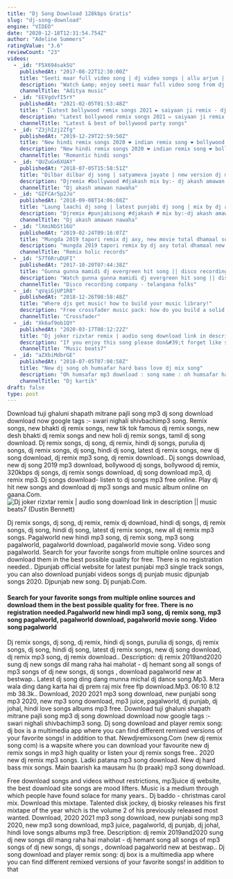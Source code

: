 ```yaml
---
title: "Dj Song Download 128kbps Gratis"
slug: "dj-song-download"
engine: "VIDEO"
date: "2020-12-18T12:31:54.754Z"
author: "Adeline Summers"
ratingValue: "3.6"
reviewCount: "23"
videos:
  - _id: "F5X694sak5U"
    publishedAt: "2017-08-22T12:30:00Z"
    title: "Seeti maar full video song | dj video songs | allu arjun | pooja hegde | dsp"
    description: "Watch &amp; enjoy seeti maar full video song from dj - duvvada jagannadham. #dj movie starring #alluarjun, #poojahegde. Directed by harish shankar"
    channelTitle: "Aditya music"
  - _id: "EEVgdvfI5rY"
    publishedAt: "2021-02-05T01:53:48Z"
    title: "【latest bollywood remix songs 2021 ► saiyaan ji remix - dj party ► new hindi remix songs 2021】"
    description: "Latest bollywood remix songs 2021 ▻ saiyaan ji remix - dj party ▻ new hindi remix songs 2021】 aspl5850 hindi songs"
    channelTitle: "Latest & best of bollywood party songs"
  - _id: "Z3jhIzj2Zfg"
    publishedAt: "2019-12-29T22:59:50Z"
    title: "New hindi remix songs 2020 ❤ indian remix song ❤ bollywood dance party remix 2020"
    description: "New hindi remix songs 2020 ❤ indian remix song ❤ bollywood dance party remix 2020.................................. Aspl5850 ..."
    channelTitle: "Romantic hindi songs"
  - _id: "QUZuGx6XUAY"
    publishedAt: "2018-07-05T15:58:51Z"
    title: "Dilbar dilbar dj song | satyameva jayate | new version dj mix | latest bollywood || mix by dj akash"
    description: "Djremix #bollywood #djakash mix by:- dj akash amawan nawada movie satyameva jayate videos satyameva jayate full mp3 song download karne ke"
    channelTitle: "Dj akash amawan nawaha"
  - _id: "GIFCAr5p2Jo"
    publishedAt: "2018-09-08T14:06:08Z"
    title: "Laung laachi dj song | latest punjabi dj song | mix by dj akash"
    description: "Djremix #punjabisong #djakash # mix by:-dj akash amawan nawada full mp3 song download karne ke liye is link par jaye"
    channelTitle: "Dj akash amawan nawaha"
  - _id: "lXmiNbSt16U"
    publishedAt: "2019-02-24T09:16:07Z"
    title: "Mungda 2019 tapori remix dj axy, new movie total dhamaal songs"
    description: "mungda 2019 tapori remix by dj axy total dhamaal new movie songs download : #mungdaremix"
    channelTitle: "Remix holic records"
  - _id: "57T6RruDUFI"
    publishedAt: "2017-10-20T07:44:38Z"
    title: "Gunna gunna mamidi dj evergreen hit song || disco recording company"
    description: "Watch gunna gunna mamidi dj evergreen hit song || disco recording company || telugufolk now listen to disco recording company (drc) folk songs on"
    channelTitle: "Disco recording company - telangana folks"
  - _id: "qVqiGjUP1R8"
    publishedAt: "2018-12-26T08:58:48Z"
    title: "Where djs get music! how to build your music library!"
    description: "Free crossfader music pack: how do you build a solid music library when starting out as a dj? in this video we show"
    channelTitle: "Crossfader"
  - _id: "Xk6af9ob1QY"
    publishedAt: "2020-03-17T08:12:22Z"
    title: "Dj joker rizxtar remix | audio song download link in description || music beats7"
    description: "If you enjoy this song please don&#39;t forget like subscribe and share ----------------------------------------------------------------------- ➭dj joker rizxtar remix song"
    channelTitle: "Music beats7"
  - _id: "aZXbiMdbrGE"
    publishedAt: "2018-07-05T07:08:58Z"
    title: "New dj song oh humsafar hard bass love dj mix song"
    description: "Oh humsafar mp3 download : song name : oh humsafar hard bass love dj mix song"
    channelTitle: "Dj kartik"
draft: false
type: post
---
```


Download tuji ghaluni shapath mitrane pajli song mp3 dj song download download now google tags :- swari nighali shivbachimp3 song. Remix songs, new bhakti dj remix songs, new tik tok famous dj remix songs, new desh bhakti dj remix songs and new holi dj remix songs, tamil dj song download. Dj remix songs, dj song, dj remix, hindi dj songs, purulia dj songs, dj remix songs, dj song, hindi dj song, latest dj remix songs, new dj song download, dj remix mp3 song, dj remix download.. Dj songs download, new dj song 2019 mp3 download, bollywood dj songs, bollywood dj remix, 320kbps dj songs, dj remix songs download, dj song download mp3, dj remix mp3. Dj songs download- listen to dj songs mp3 free online. Play dj hit new songs and download dj mp3 songs and music album online on gaana.Com.
![Dj joker rizxtar remix | audio song download link in description || music beats7 (Dustin Bennett)](https://i.ytimg.com/vi/Xk6af9ob1QY/hqdefault.jpg "Dj joker rizxtar remix | audio song download link in description || music beats7 (Marie Love)")

Dj remix songs, dj song, dj remix, remix dj download, hindi dj songs, dj remix songs, dj song, hindi dj song, latest dj remix songs, new all dj remix mp3 songs. Pagalworld new hindi mp3 song, dj remix song, mp3 song pagalworld, pagalworld download, pagalworld movie song. Video song pagalworld. Search for your favorite songs from multiple online sources and download them in the best possible quality for free. There is no registration needed.. Djpunjab official website for latest punjabi mp3 single track songs, you can also download punjabi videos songs dj punjab music djpunjab songs 2020. Djpunjab new song. Dj punjab.Com.
<!--inArticleAds-->

<!--galleryOne-->

#### Search for your favorite songs from multiple online sources and download them in the best possible quality for free. There is no registration needed.Pagalworld new hindi mp3 song, dj remix song, mp3 song pagalworld, pagalworld download, pagalworld movie song. Video song pagalworld
<!--inArticleAds-->

<!--galleryTwo-->

Dj remix songs, dj song, dj remix, hindi dj songs, purulia dj songs, dj remix songs, dj song, hindi dj song, latest dj remix songs, new dj song download, dj remix mp3 song, dj remix download.. Description: dj remix 2019and2020 sung dj new songs dil mang raha hai maholat - dj hemant song all songs of mp3 songs of dj new songs, dj songs , download pagalworld new at bestwap.. Latest dj song ding dang munna michal dj dance song.Mp3. Mera wala ding dang karta hai dj prem raj mix free flp download.Mp3. 06:10 8.12 mb 38.3k.. Download, 2020 2021 mp3 song download, new punjabi song mp3 2020, new mp3 song download, mp3 juice, pagalworld, dj punjab, dj johal, hindi love songs albums mp3 free. Download tuji ghaluni shapath mitrane pajli song mp3 dj song download download now google tags :- swari nighali shivbachimp3 song. Dj song download and player remix song: dj box is a multimedia app where you can find different remixed versions of your favorite songs! in addition to that. Newdjremixsong.Com (new dj remix song com) is a wapsite where you can download your favourite new dj remix songs in mp3 high quality or listen your dj remix songs free.. 2020 new dj remix mp3 songs. Ladki patana mp3 song download. New dj hard bass mix songs. Main baarish ka mausam hu (b praak) mp3 song download.
<!--galleryThree-->

Free download songs and videos without restrictions, mp3juice dj website, the best download site songs are mood lifters. Music is a medium through which people have found solace for many years.. Dj baddo - christmas carol mix. Download this mixtape. Talented disk jockey, dj biosky releases his first mixtape of the year which is the volume 2 of his previously released most wanted. Download, 2020 2021 mp3 song download, new punjabi song mp3 2020, new mp3 song download, mp3 juice, pagalworld, dj punjab, dj johal, hindi love songs albums mp3 free. Description: dj remix 2019and2020 sung dj new songs dil mang raha hai maholat - dj hemant song all songs of mp3 songs of dj new songs, dj songs , download pagalworld new at bestwap.. Dj song download and player remix song: dj box is a multimedia app where you can find different remixed versions of your favorite songs! in addition to that